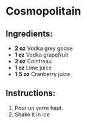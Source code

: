 # Cosmopolitain

## Ingredients:
- **2 oz** Vodka grey goose
- **1 oz** Vodka grapefruit
- **2 oz** Cointreau
- **1 oz** Lime juice
- **1.5 oz** Cranberry juice

## Instructions:
1. Pour un verre haut.
2. Shake it in ice
